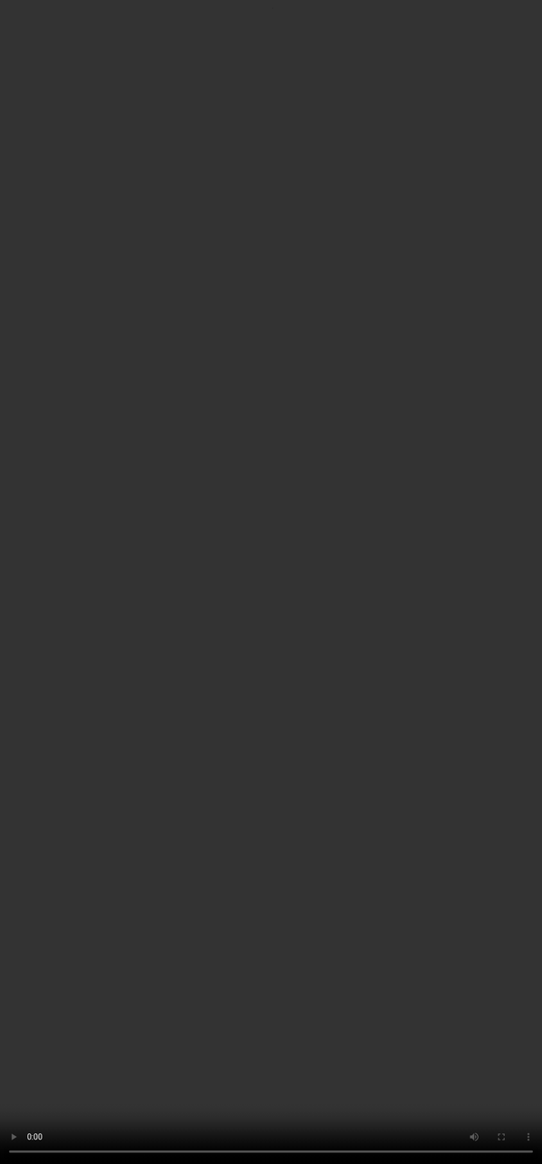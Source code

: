 # Introduction to Prompting 101

<video src="${PRIVATE_PROMPTING_101_VIDEO_1}" frameborder="0" allowfullscreen style="position: absolute; top: 0; left: 0; width: 100%; height: 100%; border: none; object-fit: cover;" controls="" controlslist="nodownload nofullscreen" style="width: 100%" />

## Does your prompt affect your response?

Have you ever wondered how AI chatbots, virtual assistants, and search engines give you the answers you need? It all comes down to something simple but powerful—**prompts**.

Large Language Models (LLMs) that you widely use such as Chat GPT, Gemini and Llama are trained on vast datasets made up of prompts and responses. These prompts are the questions, commands, or statements you provide, and the model's job is to respond as accurately and helpfully as possible. The better the prompt, the better the response! 

### 🤔 Let’s try it out!&#x20;

<span style="color:#364BC9">Ask Chat GPT or Gemini the following two questions and see the difference in responses:</span>

> Is 9.9 larger or 9.11?

<span style="color:#364BC9">Versus</span>&#x20;

> Is 9.9 larger or 9.11? Think step-by-step.

**Response to Prompt 1:**&#x20;

<img height="128" width="602" src="${PRIVATE_PROMPTING_101_1}" />

**Response to Prompt 2:**&#x20;

<img height="275" width="602" src="${PRIVATE_PROMPTING_101_2}" />

✨ Look how prompt 2 leads to an accurate answer with just an  addition of a simple phrase!&#x20;

:::info
In this course, you'll learn how to craft powerful prompts that guide AI to deliver precise, relevant, and insightful answers. By the end, you'll know how to communicate effectively with AI, unlocking its full potential through thoughtful prompting techniques.
:::

***

:::caution
**🎯 <u>Course Objectives</u>**

1. Understand the importance of good prompting.
2. Learn to challenge models with good and complex prompts.
3. Apply different prompting techniques to improve responses.&#x20;
:::

## 🗒️ Course Modules

#### <span style="color:#364BC9">Module 1: Getting Better Responses from LLMs with Effective Prompting</span>

* This module delves into the elements that transform a generic prompt into a highly effective one, enabling you to generate more accurate, relevant, and tailored responses from language models. Mastering these skills is invaluable for optimising LLM usage in your daily tasks.&#x20;

#### <span style="color:#364BC9">Module 2: Getting Better Responses from LLMs with Prompting Techniques</span>

* This module introduces three essential prompting techniques designed for specific use cases, including guiding models to produce structured responses, tackling complex reasoning tasks, and exploring multiple solutions to identify the best approach.

#### <span style="color:#364BC9">Module 3: Challenging LLMs with Complex Prompting</span>

* This module focuses on crafting advanced prompts that challenge language models, revealing their limitations—an essential skill in model training and evaluation.&#x20;